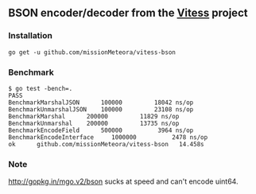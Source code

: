 ## BSON encoder/decoder from the [Vitess] project

[Vitess]: https://github.com/youtube/vitess

### Installation
```
go get -u github.com/missionMeteora/vitess-bson
```

### Benchmark
```
$ go test -bench=.
PASS
BenchmarkMarshalJSON	  100000	     18042 ns/op
BenchmarkUnmarshalJSON	  100000	     23108 ns/op
BenchmarkMarshal	  200000	     11829 ns/op
BenchmarkUnmarshal	  200000	     13735 ns/op
BenchmarkEncodeField	  500000	      3964 ns/op
BenchmarkEncodeInterface	 1000000	      2478 ns/op
ok  	github.com/missionMeteora/vitess-bson	14.458s
```

### Note
http://gopkg.in/mgo.v2/bson sucks at speed and can't encode uint64.

